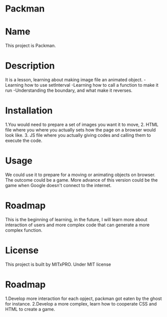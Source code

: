 # Packman
# Name
This project is Packman.
# Description
It is a lesson, learning about making image file an animated object. 
-Learning how to use setInterval 
-Learning how to call a function to make it run
-Understanding the boundary, and what make it reverses. 
# Installation 
1.You would need to prepare a set of images you want it to move,
2.  HTML file where you where you actually sets how the page on a browser would look like. 
3. JS file where you actually giving codes and calling them to execute the code. 
# Usage
We could use it to prepare for a moving or animating objects on browser. The outcome could be a game. 
More advance of this version could be the game when Google doesn't connect to the internet.
# Roadmap 
This is the beginning of learning, in the future, I will learn more about interaction of users and more complex code 
that can generate a more complex function.
# License 
This project is built by MITxPRO. Under MIT license
# Roadmap 
1.Develop more interaction for each opject, packman got eaten by the ghost for instance. 
2.Develop a more complex, learn how to cooperate CSS and HTML to create a game. 
